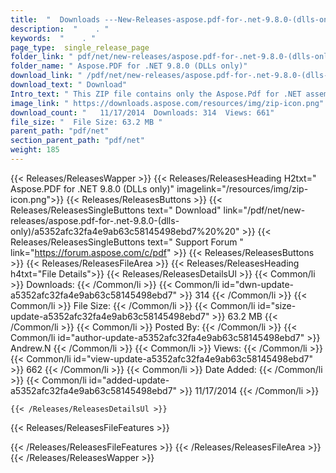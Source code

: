 ```yaml
---
title:  "  Downloads ---New-Releases-aspose.pdf-for-.net-9.8.0-(dlls-only) . " 
description:  "    . " 
keywords:  "    . " 
page_type:  single_release_page
folder_link: " pdf/net/new-releases/aspose.pdf-for-.net-9.8.0-(dlls-only)/"
folder_name: " Aspose.PDF for .NET 9.8.0 (DLLs only)"
download_link: " /pdf/net/new-releases/aspose.pdf-for-.net-9.8.0-(dlls-only)/a5352afc32fa4e9ab63c58145498ebd7"
download_text: " Download"
Intro_text: " This ZIP file contains only the Aspose.Pdf for .NET assemblies. The assemblies a..."
image_link: " https://downloads.aspose.com/resources/img/zip-icon.png"
download_count: "   11/17/2014  Downloads: 314  Views: 661"
file_size: "  File Size: 63.2 MB "
parent_path: "pdf/net"
section_parent_path: "pdf/net"
weight: 185 
---
```


{{< Releases/ReleasesWapper >}}
  {{< Releases/ReleasesHeading H2txt=" Aspose.PDF for .NET 9.8.0 (DLLs only)" imagelink="/resources/img/zip-icon.png">}}
  {{< Releases/ReleasesButtons >}}
    {{< Releases/ReleasesSingleButtons text=" Download" link="/pdf/net/new-releases/aspose.pdf-for-.net-9.8.0-(dlls-only)/a5352afc32fa4e9ab63c58145498ebd7%20%20" >}}
    {{< Releases/ReleasesSingleButtons text=" Support Forum " link="https://forum.aspose.com/c/pdf" >}}
  {{< Releases/ReleasesButtons >}}
  {{< Releases/ReleasesFileArea >}}
    {{< Releases/ReleasesHeading h4txt="File Details">}}
    {{< Releases/ReleasesDetailsUl >}}
            {{< Common/li  >}} Downloads: {{< /Common/li >}} 
      {{< Common/li id="dwn-update-a5352afc32fa4e9ab63c58145498ebd7" >}} 314 {{< /Common/li >}} 
      {{< Common/li  >}} File Size: {{< /Common/li >}} 
      {{< Common/li id="size-update-a5352afc32fa4e9ab63c58145498ebd7" >}} 63.2 MB {{< /Common/li >}} 
      {{< Common/li  >}} Posted By: {{< /Common/li >}} 
      {{< Common/li id="author-update-a5352afc32fa4e9ab63c58145498ebd7" >}} Andrew.N {{< /Common/li >}} 
      {{< Common/li  >}} Views: {{< /Common/li >}} 
      {{< Common/li id="view-update-a5352afc32fa4e9ab63c58145498ebd7" >}} 662 {{< /Common/li >}} 
      {{< Common/li  >}} Date Added: {{< /Common/li >}} 
      {{< Common/li id="added-update-a5352afc32fa4e9ab63c58145498ebd7" >}} 11/17/2014 {{< /Common/li >}} 

    {{< /Releases/ReleasesDetailsUl >}}

  {{< Releases/ReleasesFileFeatures >}}
      
  {{< /Releases/ReleasesFileFeatures >}}
 {{< /Releases/ReleasesFileArea >}}
{{< /Releases/ReleasesWapper >}}


